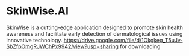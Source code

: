 # SkinWise.AI
SkinWise is a cutting-edge application designed to promote skin health awareness and facilitate early detection of dermatological issues using innovative technology.
https://drive.google.com/file/d/1Okgkeg_T5uJv-SbZfpOmgRJWChPx9942/view?usp=sharing for downloading 
